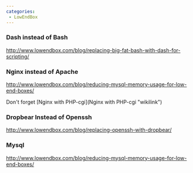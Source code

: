 ```yaml
---
categories:
 - LowEndBox
---
```

### Dash instead of Bash

<http://www.lowendbox.com/blog/replacing-big-fat-bash-with-dash-for-scripting/>

### Nginx instead of Apache

<http://www.lowendbox.com/blog/reducing-mysql-memory-usage-for-low-end-boxes/>

Don't forget [Nginx with PHP-cgi](Nginx with PHP-cgi "wikilink")

### Dropbear Instead of Openssh

<http://www.lowendbox.com/blog/replacing-openssh-with-dropbear/>

### Mysql

<http://www.lowendbox.com/blog/reducing-mysql-memory-usage-for-low-end-boxes/>

